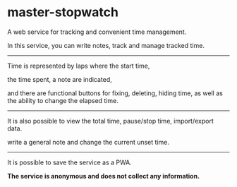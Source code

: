 # master-stopwatch

A web service for tracking and convenient time management.

In this service, you can write notes, track and manage tracked time.

---

Time is represented by laps where the start time,

the time spent, a note are indicated,

and there are functional buttons for fixing, deleting, hiding time, as well as the ability to change the elapsed time.

---

It is also possible to view the total time, pause/stop time, import/export data.

write a general note and change the current unset time.

---

It is possible to save the service as a PWA.

**The service is anonymous and does not collect any information.**
